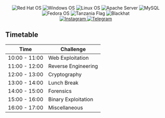 <p align="center">
  <img src="https://img.shields.io/badge/Red%20Hat%20OS-Linux-orange?style=for-the-badge&logo=red%20hat" alt="Red Hat OS">
  <img src="https://img.shields.io/badge/Windows%20OS-blue?style=for-the-badge&logo=windows" alt="Windows OS">
  <img src="https://img.shields.io/badge/Linux%20OS-green?style=for-the-badge&logo=linux" alt="Linux OS">
  <img src="https://img.shields.io/badge/Apache%20Server-purple?style=for-the-badge&logo=apache" alt="Apache Server">
  <img src="https://img.shields.io/badge/MySQL-orange?style=for-the-badge&logo=mysql" alt="MySQL">
  <img src="https://img.shields.io/badge/Fedora%20OS-blue?style=for-the-badge&logo=fedora" alt="Fedora OS">
  <img src="https://img.shields.io/badge/Tanzania-🇹🇿-green?style=for-the-badge" alt="Tanzania Flag">
  <img src="https://img.shields.io/badge/Blackhat-black?style=for-the-badge" alt="Blackhat">
  <br>
  <a href="https://www.instagram.com/your_username/">
    <img src="https://img.shields.io/badge/Instagram-%23E4405F?style=for-the-badge&logo=instagram&logoColor=white" alt="Instagram">
  </a>
  <a href="https://t.me/your_channel/">
    <img src="https://img.shields.io/badge/Telegram-%233498DB?style=for-the-badge&logo=telegram&logoColor=white" alt="Telegram">
  </a>
</p>

## Timetable

| Time        | Challenge                  |
|-------------|----------------------------|
| 10:00 - 11:00 | Web Exploitation           |
| 11:00 - 12:00 | Reverse Engineering        |
| 12:00 - 13:00 | Cryptography               |
| 13:00 - 14:00 | Lunch Break                |
| 14:00 - 15:00 | Forensics                  |
| 15:00 - 16:00 | Binary Exploitation        |
| 16:00 - 17:00 | Miscellaneous              |
